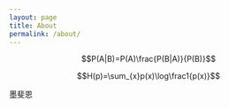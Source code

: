 ```yaml
---
layout: page
title: About
permalink: /about/
---
```


$$P(A|B)=P(A)\frac{P(B|A)}{P(B)}$$

$$H(p)=\sum_{x}p(x)\log\frac1{p(x)}$$

墨斐恩
